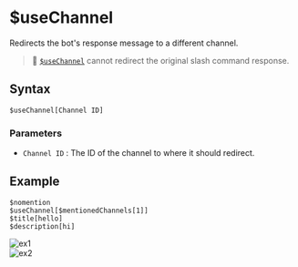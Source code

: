 # $useChannel
Redirects the bot's response message to a different channel.

> 📌 [`$useChannel`](./useChannel.md) cannot redirect the original slash command response.

## Syntax
```
$useChannel[Channel ID]
```

### Parameters
- `Channel ID` : The ID of the channel to where it should redirect.

## Example
```
$nomention
$useChannel[$mentionedChannels[1]]
$title[hello]
$description[hi]
```
![ex1](https://user-images.githubusercontent.com/69215413/125665386-b0458227-97d7-4aaa-9ca8-b1d869245bce.png)\
![ex2](https://user-images.githubusercontent.com/69215413/125665365-ade65a36-0c1e-4e1c-a5c5-ad9929f769bc.png)
